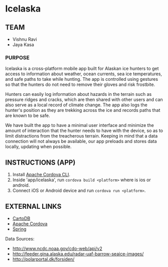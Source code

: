 # Icelaska

## TEAM

* Vishnu Ravi
* Jaya Kasa

### PURPOSE

Icelaska is a cross-platform mobile app built for Alaskan ice hunters to get access to information about weather, ocean currents, sea ice temperatures, and safe paths to take while hunting. The app is controlled using gestures so that the hunters do not need to remove their gloves and risk frostbite.

Hunters can easily log information about hazards in the terrain such as pressure ridges and cracks, which are then shared with other users and can also serve as a local record of climate change. The app also logs the hunter's position as they are trekking across the ice and records paths that are known to be safe.

We have built the app to have a minimal user interface and minimize the amount of interaction that the hunter needs to have with the device, so as to limit distractions from the treacherous terrain. Keeping in mind that a data connection will not always be available, our app preloads and stores data locally, updating when possible.

## INSTRUCTIONS (APP)
1. Install [Apache Cordova CLI](https://cordova.apache.org/docs/en/latest/guide/cli/index.html#installing-the-cordova-cli).
2. Inside 'app/icelaska', run ```cordova build <platform>``` where <platform> is ios or android.
3. Connect iOS or Android device and run ```cordova run <platform>```.

## EXTERNAL LINKS
* [CartoDB](http://www.cartodb.com)
* [Apache Cordova](http://cordova.apache.org)
* [Spring](https://spring.io)

Data Sources:
* http://www.ncdc.noaa.gov/cdo-web/api/v2
* http://feeder.gina.alaska.edu/radar-uaf-barrow-seaice-images/
* http://polarportal.dk/forsiden/


